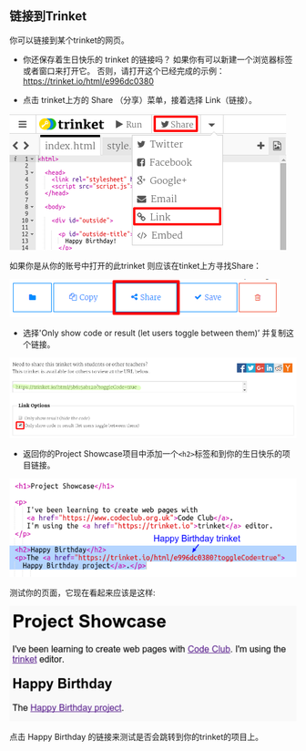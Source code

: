 ## 链接到Trinket

你可以链接到某个trinket的网页。

+ 你还保存着生日快乐的 trinket 的链接吗？ 如果你有可以新建一个浏览器标签或者窗口来打开它。 否则，请打开这个已经完成的示例：<https://trinket.io/html/e996dc0380>

+ 点击 trinket上方的 Share （分享）菜单，接着选择 Link（链接）。

![截屏](images/showcase-share1.png)

如果你是从你的账号中打开的此trinket 则应该在tinket上方寻找Share：

![截屏](images/showcase-share2.png)

+ 选择'Only show code or result (let users toggle between them)’ 并复制这个链接。 

![截图](images/showcase-get-link.png)

+ 返回你的Project Showcase项目中添加一个`<h2>`标签和到你的生日快乐的项目链接。

![截屏](images/showcase-link-trinket.png)

测试你的页面，它现在看起来应该是这样:

![截屏](images/showcase-link-output.png)

点击 Happy Birthday 的链接来测试是否会跳转到你的trinket的项目上。